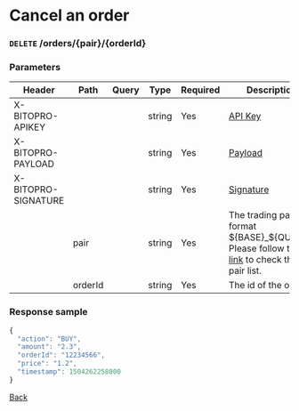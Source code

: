 # Cancel an order

### `DELETE` /orders/{pair}/{orderId}

### Parameters

| Header              | Path    | Query | Type   | Required | Description                                                                                                                 | Default | Range | Example    |
| ------------------- | ------- | ----- | ------ | -------- | --------------------------------------------------------------------------------------------------------------------------- | ------- | ----- | ---------- |
| X-BITOPRO-APIKEY    |         |       | string | Yes      | [API Key](../authentication.md#api-key)                                                                                     |         |       |            |
| X-BITOPRO-PAYLOAD   |         |       | string | Yes      | [Payload](../authentication.md#payload)                                                                                     |         |       |            |
| X-BITOPRO-SIGNATURE |         |       | string | Yes      | [Signature](../authentication.md#signature)                                                                                 |         |       |            |
|                     | pair    |       | string | Yes      | The trading pair in format ${BASE}_${QUOTE}, Please follow the [link](https://www.bitopro.com/fees) to check the pair list. |         |       | bito_eth   |
|                     | orderId |       | string | Yes      | The id of the order.                                                                                                        |         |       | 2959906694 |

### Response sample

```js
{
  "action": "BUY",
  "amount": "2.3",
  "orderId": "12234566",
  "price": "1.2",
  "timestamp": 1504262258000
}
```

[Back](../rest.md)